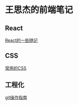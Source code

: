 # 王思杰的前端笔记 #

## React ##

[React的一些随记](./React/React-something.md)

## CSS ##

[常用的CSS](./CSS/css-offen-uesd.md)

## 工程化 ##

[git操作指南](./Engineering/git-operation-guide.md)

